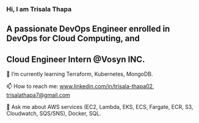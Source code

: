 ### Hi, I am Trisala Thapa
## A passionate DevOps Engineer enrolled in DevOps for Cloud Computing, and
## Cloud Engineer Intern @Vosyn INC.


🌱 I’m currently learning Terraform, Kubernetes, MongoDB.

📫 How to reach me: www.linkedin.com/in/trisala-thapa02, trisalathapa7@gmail.com

💬 Ask me about AWS services (EC2, Lambda, EKS, ECS, Fargate, ECR, S3, Cloudwatch, SQS/SNS), Docker, SQL.

<!--
**TrisalaThapa7/TrisalaThapa7** is a ✨ _special_ ✨ repository because its `README.md` (this file) appears on your GitHub profile.

Here are some ideas to get you started:

- 🔭 I’m currently working on ...
- 👯 I’m looking to collaborate on ...
- 🤔 I’m looking for help with ...
- 
- 
- 😄 Pronouns: ...
- ⚡ Fun fact: ...

-->
